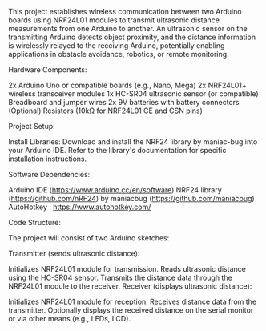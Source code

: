 This project establishes wireless communication between two Arduino boards using NRF24L01 modules to transmit ultrasonic distance measurements from one Arduino to another. An ultrasonic sensor on the transmitting Arduino detects object proximity, and the distance information is wirelessly relayed to the receiving Arduino, potentially enabling applications in obstacle avoidance, robotics, or remote monitoring.

Hardware Components:

2x Arduino Uno or compatible boards (e.g., Nano, Mega)
2x NRF24L01+ wireless transceiver modules
1x HC-SR04 ultrasonic sensor (or compatible)
Breadboard and jumper wires
2x 9V batteries with battery connectors
(Optional) Resistors (10kΩ for NRF24L01 CE and CSN pins)

Project Setup:

Install Libraries: Download and install the NRF24 library by maniac-bug into your Arduino IDE. Refer to the library's documentation for specific installation instructions.

Software Dependencies:

Arduino IDE (https://www.arduino.cc/en/software)
NRF24 library (https://github.com/nRF24) by maniacbug (https://github.com/maniacbug)
AutoHotkey : https://www.autohotkey.com/


Code Structure:

The project will consist of two Arduino sketches:

Transmitter (sends ultrasonic distance):

Initializes NRF24L01 module for transmission.
Reads ultrasonic distance using the HC-SR04 sensor.
Transmits the distance data through the NRF24L01 module to the receiver.
Receiver (displays ultrasonic distance):

Initializes NRF24L01 module for reception.
Receives distance data from the transmitter.
Optionally displays the received distance on the serial monitor or via other means (e.g., LEDs, LCD).
